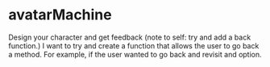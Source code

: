 # avatarMachine
Design your character and get feedback (note to self: try and add a back function.)
 I want to try and create a function that allows the user to go back a method. For example, if the user wanted to go back and revisit and option.
